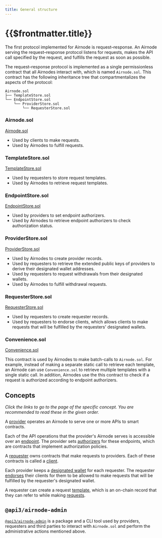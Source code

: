 ```yaml
---
title: General structure
---
```


# {{$frontmatter.title}}

<TocHeader />
<TOC class="table-of-contents" :include-level="[2,3]" />

The first protocol implemented for Airnode is request–response.
An Airnode serving the request–response protocol listens for requests, makes the API call specified by the request, and fulfills the request as soon as possible.

The request–response protocol is implemented as a single permissionless contract that all Airnodes interact with, which is named `Airnode.sol`.
This contract has the following inheritance tree that compartmentalizes the aspects of the protocol:

```
Airnode.sol
├── TemplateStore.sol
└── EndpointStore.sol
    └── ProviderStore.sol
        └── RequesterStore.sol
```

### Airnode.sol
[Airnode.sol](https://github.com/api3dao/airnode/blob/pre-alpha/packages/protocol/contracts/Airnode.sol)

- Used by clients to make requests.
- Used by Airnodes to fulfill requests.

### TemplateStore.sol
[TemplateStore.sol](https://github.com/api3dao/airnode/blob/pre-alpha/packages/protocol/contracts/TemplateStore.sol)

- Used by requesters to store request templates.
- Used by Airnodes to retrieve request templates.

### EndpointStore.sol
[EndpointStore.sol](https://github.com/api3dao/airnode/blob/pre-alpha/packages/protocol/contracts/EndpointStore.sol)

- Used by providers to set endpoint authorizers.
- Used by Airnodes to retrieve endpoint authorizers to check authorization status.

### ProviderStore.sol
[ProviderStore.sol](https://github.com/api3dao/airnode/blob/pre-alpha/packages/protocol/contracts/ProviderStore.sol)

- Used by Airnodes to create provider records.
- Used by requesters to retrieve the extended public keys of providers to derive their designated wallet addresses.
- Used by requesters to request withdrawals from their designated wallets.
- Used by Airnodes to fulfill withdrawal requests.

### RequesterStore.sol
[RequesterStore.sol](https://github.com/api3dao/airnode/blob/pre-alpha/packages/protocol/contracts/RequesterStore.sol)

- Used by requesters to create requester records.
- Used by requesters to endorse clients, which allows clients to make requests that will be fulfilled by the requesters' designated wallets.

### Convenience.sol
[Convenience.sol](https://github.com/api3dao/airnode/blob/pre-alpha/packages/protocol/contracts/Convenience.sol)

This contract is used by Airnodes to make batch-calls to `Airnode.sol`.
For example, instead of making a separate static call to retrieve each template, an Airnode can use `Convenience.sol` to retrieve multiple templates with a single static call.
In addition, Airnodes use the this contract to check if a request is authorized according to endpoint authorizers.

## Concepts

*Click the links to go to the page of the specific concept.
You are recommended to read these in the given order.*

A [provider](provider.md) operates an Airnode to serve one or more APIs to smart contracts.

Each of the API operations that the provider's Airnode serves is accessible over an [endpoint](endpoint.md).
The provider sets [authorizers](authorizer.md) for these endpoints, which are contracts that implement authorization policies.

A [requester](requester.md) owns contracts that make requests to providers.
Each of these contracts is called a [client](client.md).

Each provider keeps a [designated wallet](designated-wallet.md) for each requester.
The requester [endorses](endorsement.md) their clients for them to be allowed to make requests that will be fulfilled by the requester's designated wallet.

A requester can create a request [template](template.md), which is an on-chain record that they can refer to while making [requests](request.md).

## `@api3/airnode-admin`

[`@api3/airnode-admin`](https://github.com/api3dao/airnode/tree/pre-alpha/packages/admin) is a package and a CLI tool used by providers, requesters and third parties to interact with `Airnode.sol` and perform the administrative actions mentioned above.
